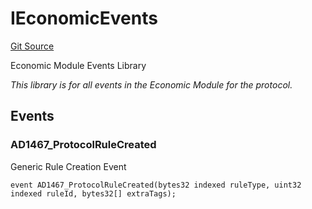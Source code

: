 # IEconomicEvents
[Git Source](https://github.com/thrackle-io/tron/blob/3811b4273256819e871165284a320ac92fbb3641/src/common/IEvents.sol)

Economic Module Events Library

*This library is for all events in the Economic Module for the protocol.*


## Events
### AD1467_ProtocolRuleCreated
Generic Rule Creation Event


```solidity
event AD1467_ProtocolRuleCreated(bytes32 indexed ruleType, uint32 indexed ruleId, bytes32[] extraTags);
```

